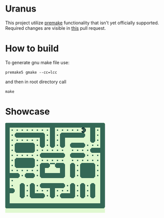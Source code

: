 # Uranus

This project utilize [premake](https://github.com/premake/premake-core) functionality that isn't yet
officially supported. Required changes are visible in [this](https://github.com/premake/premake-core/pull/1252)
pull request.

# How to build

To generate gnu make file use:

```
premake5 gmake --cc=lcc
```

and then in root directory call

```
make
```

# Showcase

![gameplay-gif](gb-pacman.gif)
